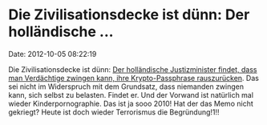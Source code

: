 Die Zivilisationsdecke ist dünn: Der holländische \...
======================================================

Date: 2012-10-05 08:22:19

Die Zivilisationsdecke ist dünn: [Der holländische Justizminister
findet, dass man Verdächtige zwingen kann, ihre Krypto-Passphrase
rauszurücken](http://www.security.nl/artikel/43359/1/Minister_wil_afstaan_encryptiesleutel_verplichten.html).
Das sei nicht im Widerspruch mit dem Grundsatz, dass niemanden zwingen
kann, sich selbst zu belasten. Findet er. Und der Vorwand ist natürlich
mal wieder Kinderpornographie. Das ist ja sooo 2010! Hat der das Memo
nicht gekriegt? Heute ist doch wieder Terrorismus die Begründung!1!!

